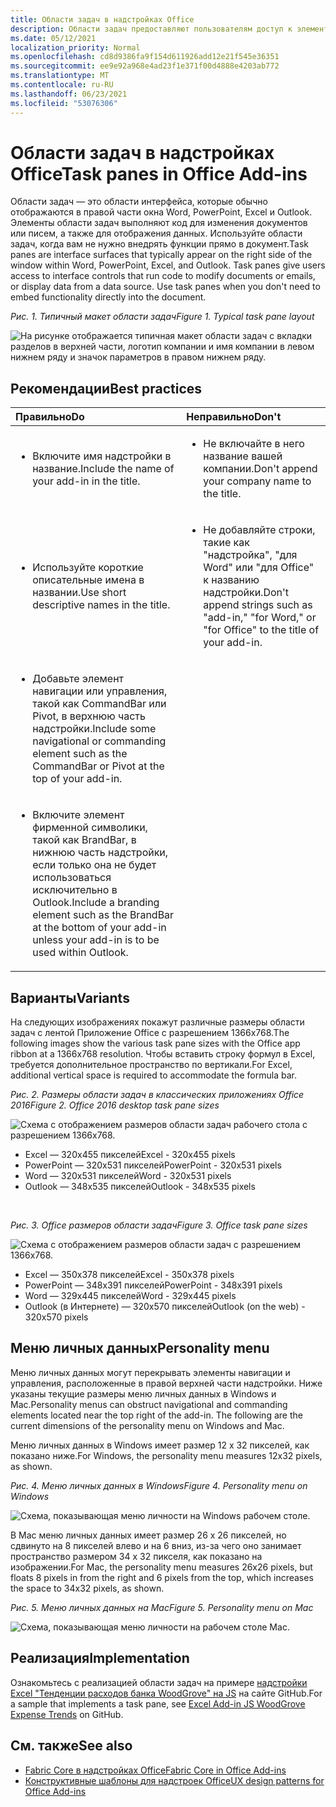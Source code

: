 ```yaml
---
title: Области задач в надстройках Office
description: Области задач предоставляют пользователям доступ к элементам управления интерфейсом, которые выполняют код для изменения документов или сообщений электронной почты, а также для отображения данных из источника данных.
ms.date: 05/12/2021
localization_priority: Normal
ms.openlocfilehash: cd8d9386fa9f154d611926add12e21f545e36351
ms.sourcegitcommit: ee9e92a968e4ad23f1e371f00d4888e4203ab772
ms.translationtype: MT
ms.contentlocale: ru-RU
ms.lasthandoff: 06/23/2021
ms.locfileid: "53076306"
---
```

# <a name="task-panes-in-office-add-ins"></a><span data-ttu-id="73fa5-103">Области задач в надстройках Office</span><span class="sxs-lookup"><span data-stu-id="73fa5-103">Task panes in Office Add-ins</span></span>

<span data-ttu-id="73fa5-p101">Области задач — это области интерфейса, которые обычно отображаются в правой части окна Word, PowerPoint, Excel и Outlook. Элементы области задач выполняют код для изменения документов или писем, а также для отображения данных. Используйте области задач, когда вам не нужно внедрять функции прямо в документ.</span><span class="sxs-lookup"><span data-stu-id="73fa5-p101">Task panes are interface surfaces that typically appear on the right side of the window within Word, PowerPoint, Excel, and Outlook. Task panes give users access to interface controls that run code to modify documents or emails, or display data from a data source. Use task panes when you don't need to embed functionality directly into the document.</span></span>

<span data-ttu-id="73fa5-107">*Рис. 1. Типичный макет области задач*</span><span class="sxs-lookup"><span data-stu-id="73fa5-107">*Figure 1. Typical task pane layout*</span></span>

![На рисунке отображается типичная макет области задач с вкладки разделов в верхней части, логотип компании и имя компании в левом нижнем ряду и значок параметров в правом нижнем ряду.](../images/overview-with-app-task-pane.png)

## <a name="best-practices"></a><span data-ttu-id="73fa5-109">Рекомендации</span><span class="sxs-lookup"><span data-stu-id="73fa5-109">Best practices</span></span>

|<span data-ttu-id="73fa5-110">Правильно</span><span class="sxs-lookup"><span data-stu-id="73fa5-110">Do</span></span>|<span data-ttu-id="73fa5-111">Неправильно</span><span class="sxs-lookup"><span data-stu-id="73fa5-111">Don't</span></span>|
|:-----|:--------|
|<ul><li><span data-ttu-id="73fa5-112">Включите имя надстройки в название.</span><span class="sxs-lookup"><span data-stu-id="73fa5-112">Include the name of your add-in in the title.</span></span></li></ul>|<ul><li><span data-ttu-id="73fa5-113">Не включайте в него название вашей компании.</span><span class="sxs-lookup"><span data-stu-id="73fa5-113">Don't append your company name to the title.</span></span></li></ul>|
|<ul><li><span data-ttu-id="73fa5-114">Используйте короткие описательные имена в названии.</span><span class="sxs-lookup"><span data-stu-id="73fa5-114">Use short descriptive names in the title.</span></span></li></ul>|<ul><li><span data-ttu-id="73fa5-115">Не добавляйте строки, такие как "надстройка", "для Word" или "для Office" к названию надстройки.</span><span class="sxs-lookup"><span data-stu-id="73fa5-115">Don't append strings such as "add-in," "for Word," or "for Office" to the title of your add-in.</span></span></li></ul>|
|<ul><li><span data-ttu-id="73fa5-116">Добавьте элемент навигации или управления, такой как CommandBar или Pivot, в верхнюю часть надстройки.</span><span class="sxs-lookup"><span data-stu-id="73fa5-116">Include some navigational or commanding element such as the CommandBar or Pivot at the top of your add-in.</span></span></li></ul>||
|<ul><li><span data-ttu-id="73fa5-117">Включите элемент фирменной символики, такой как BrandBar, в нижнюю часть надстройки, если только она не будет использоваться исключительно в Outlook.</span><span class="sxs-lookup"><span data-stu-id="73fa5-117">Include a branding element such as the BrandBar at the bottom of your add-in unless your add-in is to be used within Outlook.</span></span></li></ul>||

## <a name="variants"></a><span data-ttu-id="73fa5-118">Варианты</span><span class="sxs-lookup"><span data-stu-id="73fa5-118">Variants</span></span>

<span data-ttu-id="73fa5-119">На следующих изображениях покажут различные размеры области задач с лентой Приложение Office с разрешением 1366x768.</span><span class="sxs-lookup"><span data-stu-id="73fa5-119">The following images show the various task pane sizes with the Office app ribbon at a 1366x768 resolution.</span></span> <span data-ttu-id="73fa5-120">Чтобы вставить строку формул в Excel, требуется дополнительное пространство по вертикали.</span><span class="sxs-lookup"><span data-stu-id="73fa5-120">For Excel, additional vertical space is required to accommodate the formula bar.</span></span>  

<span data-ttu-id="73fa5-121">*Рис. 2. Размеры области задач в классических приложениях Office 2016*</span><span class="sxs-lookup"><span data-stu-id="73fa5-121">*Figure 2. Office 2016 desktop task pane sizes*</span></span>

![Схема с отображением размеров области задач рабочего стола с разрешением 1366x768.](../images/office-2016-taskpane-sizes.png)

- <span data-ttu-id="73fa5-123">Excel — 320x455 пикселей</span><span class="sxs-lookup"><span data-stu-id="73fa5-123">Excel - 320x455 pixels</span></span>
- <span data-ttu-id="73fa5-124">PowerPoint — 320x531 пикселей</span><span class="sxs-lookup"><span data-stu-id="73fa5-124">PowerPoint - 320x531 pixels</span></span>
- <span data-ttu-id="73fa5-125">Word — 320x531 пикселей</span><span class="sxs-lookup"><span data-stu-id="73fa5-125">Word - 320x531 pixels</span></span>
- <span data-ttu-id="73fa5-126">Outlook — 348x535 пикселей</span><span class="sxs-lookup"><span data-stu-id="73fa5-126">Outlook - 348x535 pixels</span></span>

<br/>

<span data-ttu-id="73fa5-127">*Рис. 3. Office размеров области задач*</span><span class="sxs-lookup"><span data-stu-id="73fa5-127">*Figure 3. Office task pane sizes*</span></span>

![Схема с отображением размеров области задач с разрешением 1366x768.](../images/office-365-taskpane-sizes.png)

- <span data-ttu-id="73fa5-129">Excel — 350x378 пикселей</span><span class="sxs-lookup"><span data-stu-id="73fa5-129">Excel - 350x378 pixels</span></span>
- <span data-ttu-id="73fa5-130">PowerPoint — 348x391 пикселей</span><span class="sxs-lookup"><span data-stu-id="73fa5-130">PowerPoint - 348x391 pixels</span></span>
- <span data-ttu-id="73fa5-131">Word — 329x445 пикселей</span><span class="sxs-lookup"><span data-stu-id="73fa5-131">Word - 329x445 pixels</span></span>
- <span data-ttu-id="73fa5-132">Outlook (в Интернете) — 320x570 пикселей</span><span class="sxs-lookup"><span data-stu-id="73fa5-132">Outlook (on the web) - 320x570 pixels</span></span>

## <a name="personality-menu"></a><span data-ttu-id="73fa5-133">Меню личных данных</span><span class="sxs-lookup"><span data-stu-id="73fa5-133">Personality menu</span></span>

<span data-ttu-id="73fa5-p103">Меню личных данных могут перекрывать элементы навигации и управления, расположенные в правой верхней части надстройки. Ниже указаны текущие размеры меню личных данных в Windows и Mac.</span><span class="sxs-lookup"><span data-stu-id="73fa5-p103">Personality menus can obstruct navigational and commanding elements located near the top right of the add-in. The following are the current dimensions of the personality menu on Windows and Mac.</span></span>

<span data-ttu-id="73fa5-136">Меню личных данных в Windows имеет размер 12 x 32 пикселей, как показано ниже.</span><span class="sxs-lookup"><span data-stu-id="73fa5-136">For Windows, the personality menu measures 12x32 pixels, as shown.</span></span>

<span data-ttu-id="73fa5-137">*Рис. 4. Меню личных данных в Windows*</span><span class="sxs-lookup"><span data-stu-id="73fa5-137">*Figure 4. Personality menu on Windows*</span></span>

![Схема, показывающая меню личности на Windows рабочем столе.](../images/personality-menu-win.png)

<span data-ttu-id="73fa5-139">В Mac меню личных данных имеет размер 26 x 26 пикселей, но сдвинуто на 8 пикселей влево и на 6 вниз, из-за чего оно занимает пространство размером 34 x 32 пикселя, как показано на изображении.</span><span class="sxs-lookup"><span data-stu-id="73fa5-139">For Mac, the personality menu measures 26x26 pixels, but floats 8 pixels in from the right and 6 pixels from the top, which increases the space to 34x32 pixels, as shown.</span></span>

<span data-ttu-id="73fa5-140">*Рис. 5. Меню личных данных на Mac*</span><span class="sxs-lookup"><span data-stu-id="73fa5-140">*Figure 5. Personality menu on Mac*</span></span>

![Схема, показывающая меню личности на рабочем столе Mac.](../images/personality-menu-mac.png)

## <a name="implementation"></a><span data-ttu-id="73fa5-142">Реализация</span><span class="sxs-lookup"><span data-stu-id="73fa5-142">Implementation</span></span>

<span data-ttu-id="73fa5-143">Ознакомьтесь с реализацией области задач на примере [надстройки Excel "Тенденции расходов банка WoodGrove" на JS](https://github.com/OfficeDev/Excel-Add-in-WoodGrove-Expense-Trends) на сайте GitHub.</span><span class="sxs-lookup"><span data-stu-id="73fa5-143">For a sample that implements a task pane, see [Excel Add-in JS WoodGrove Expense Trends](https://github.com/OfficeDev/Excel-Add-in-WoodGrove-Expense-Trends) on GitHub.</span></span>

## <a name="see-also"></a><span data-ttu-id="73fa5-144">См. также</span><span class="sxs-lookup"><span data-stu-id="73fa5-144">See also</span></span>

- [<span data-ttu-id="73fa5-145">Fabric Core в надстройках Office</span><span class="sxs-lookup"><span data-stu-id="73fa5-145">Fabric Core in Office Add-ins</span></span>](fabric-core.md)
- [<span data-ttu-id="73fa5-146">Конструктивные шаблоны для надстроек Office</span><span class="sxs-lookup"><span data-stu-id="73fa5-146">UX design patterns for Office Add-ins</span></span>](../design/ux-design-pattern-templates.md)
